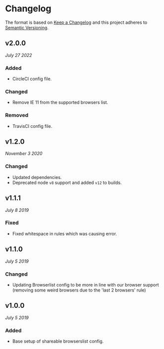 # Changelog

The format is based on [Keep a Changelog](http://keepachangelog.com/en/1.0.0/)
and this project adheres to [Semantic Versioning](http://semver.org/spec/v2.0.0.html).


v2.0.0
------------------------------
*July 27 2022*

### Added
- CircleCI config file.

### Changed
- Remove IE 11 from the supported browsers list.

### Removed
- TravisCI config file.

v1.2.0
------------------------------
*November 3 2020*

### Changed
 - Updated dependencies.
 - Deprecated node `v8` support and added `v12` to builds.


v1.1.1
------------------------------
*July 8 2019*

### Fixed
 - Fixed whitespace in rules which was causing error.


v1.1.0
------------------------------
*July 5 2019*

### Changed
 - Updating Browserlist config to be more in line with our browser support (removing some weird browsers due to the 'last 2 browsers' rule)


v1.0.0
------------------------------
*July 5 2019*

### Added
 - Base setup of shareable browserslist config.

